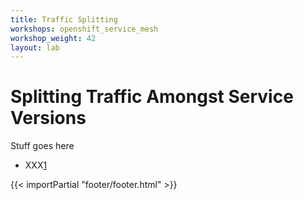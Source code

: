 ```yaml
---
title: Traffic Splitting
workshops: openshift_service_mesh
workshop_weight: 42
layout: lab
---
```


# Splitting Traffic Amongst Service Versions
Stuff goes here


* XXX[1]

[1]: https://xxxx

{{< importPartial "footer/footer.html" >}}
